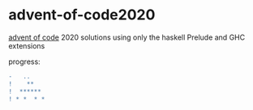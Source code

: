 # advent-of-code2020
[advent of code](https://adventofcode.com/) 2020 solutions using only the haskell Prelude and GHC extensions

progress:
```diff
-   ..
!    ** 
!  ******
! * *  * *
```
